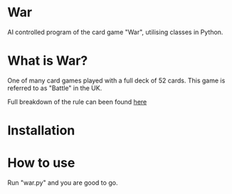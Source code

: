 # War

AI controlled program of the card game "War", utilising classes in Python. 

# What is War?

One of many card games played with a full deck of 52 cards. This game is referred to as "Battle" in the UK.

Full breakdown of the rule can been found [here](https://playingcarddecks.com/blogs/how-to-play/war-game-rules)

# Installation

<to be filled>

# How to use

Run "war.py" and you are good to go.